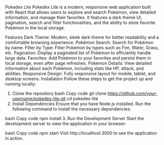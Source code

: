 Pokedex Lite
Pokedex Lite is a modern, responsive web application built with React that allows users to explore and search Pokémon, view detailed information, and manage their favorites. It features a dark theme UI, pagination, search and filter functionalities, and the ability to store favorite Pokémon in the local storage.

Features
Dark Theme: Modern, sleek dark theme for better readability and a comfortable browsing experience.
Pokémon Search: Search for Pokémon by name.
Filter by Type: Filter Pokémon by types such as Fire, Water, Grass, etc.
Pagination: Display a paginated list of Pokémon to efficiently handle large data.
Favorites: Add Pokémon to your favorites and persist them in local storage, even after page refreshes.
Pokémon Details: View detailed information about each Pokémon, including stats like HP, attack, and abilities.
Responsive Design: Fully responsive layout for mobile, tablet, and desktop screens.
Installation
Follow these steps to get the project up and running locally:

1. Clone the repository
bash
Copy code
git clone https://github.com/your-username/pokedex-lite.git
cd pokedex-lite
2. Install Dependencies
Ensure that you have Node.js installed. Run the following command to install the necessary dependencies:

bash
Copy code
npm install
3. Run the Development Server
Start the development server to view the application in your browser:

bash
Copy code
npm start
Visit http://localhost:3000 to see the application in action.